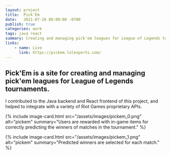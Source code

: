 ```yaml
---
layout: project
title:  Pick'Em
date:   2021-07-26 00:00:00 -0700
publish: true
categories: work
tags: java react
summary: Creating and managing pick'em leagues for League of Legends tournaments
links:
    - name: Live
      link: https://pickem.lolesports.com/
---
```

## Pick'Em is a site for creating and managing pick'em leagues for League of Legends tournaments.

I contributed to the Java backend and React frontend of this project, and helped to integrate with a variety of Riot Games proprietary APIs.

{% include image-card.html 
    src="/assets/images/pickem_0.png"
    alt="pickem" 
    summary="Users are rewarded with in-game items for correctly predicting the winners of matches in the tournament."
%}

{% include image-card.html 
    src="/assets/images/pickem_1.png"
    alt="pickem" 
    summary="Predicted winners are selected for each match."
%}

